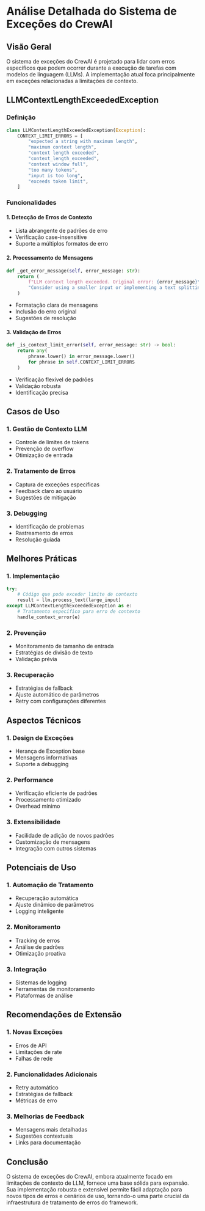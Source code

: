 # Análise Detalhada do Sistema de Exceções do CrewAI

## Visão Geral

O sistema de exceções do CrewAI é projetado para lidar com erros específicos que podem ocorrer durante a execução de tarefas com modelos de linguagem (LLMs). A implementação atual foca principalmente em exceções relacionadas a limitações de contexto.

## LLMContextLengthExceededException

### Definição
```python
class LLMContextLengthExceededException(Exception):
    CONTEXT_LIMIT_ERRORS = [
        "expected a string with maximum length",
        "maximum context length",
        "context length exceeded",
        "context_length_exceeded",
        "context window full",
        "too many tokens",
        "input is too long",
        "exceeds token limit",
    ]
```

### Funcionalidades

#### 1. Detecção de Erros de Contexto
- Lista abrangente de padrões de erro
- Verificação case-insensitive
- Suporte a múltiplos formatos de erro

#### 2. Processamento de Mensagens
```python
def _get_error_message(self, error_message: str):
    return (
        f"LLM context length exceeded. Original error: {error_message}\n"
        "Consider using a smaller input or implementing a text splitting strategy."
    )
```
- Formatação clara de mensagens
- Inclusão do erro original
- Sugestões de resolução

#### 3. Validação de Erros
```python
def _is_context_limit_error(self, error_message: str) -> bool:
    return any(
        phrase.lower() in error_message.lower()
        for phrase in self.CONTEXT_LIMIT_ERRORS
    )
```
- Verificação flexível de padrões
- Validação robusta
- Identificação precisa

## Casos de Uso

### 1. Gestão de Contexto LLM
- Controle de limites de tokens
- Prevenção de overflow
- Otimização de entrada

### 2. Tratamento de Erros
- Captura de exceções específicas
- Feedback claro ao usuário
- Sugestões de mitigação

### 3. Debugging
- Identificação de problemas
- Rastreamento de erros
- Resolução guiada

## Melhores Práticas

### 1. Implementação
```python
try:
    # Código que pode exceder limite de contexto
    result = llm.process_text(large_input)
except LLMContextLengthExceededException as e:
    # Tratamento específico para erro de contexto
    handle_context_error(e)
```

### 2. Prevenção
- Monitoramento de tamanho de entrada
- Estratégias de divisão de texto
- Validação prévia

### 3. Recuperação
- Estratégias de fallback
- Ajuste automático de parâmetros
- Retry com configurações diferentes

## Aspectos Técnicos

### 1. Design de Exceções
- Herança de Exception base
- Mensagens informativas
- Suporte a debugging

### 2. Performance
- Verificação eficiente de padrões
- Processamento otimizado
- Overhead mínimo

### 3. Extensibilidade
- Facilidade de adição de novos padrões
- Customização de mensagens
- Integração com outros sistemas

## Potenciais de Uso

### 1. Automação de Tratamento
- Recuperação automática
- Ajuste dinâmico de parâmetros
- Logging inteligente

### 2. Monitoramento
- Tracking de erros
- Análise de padrões
- Otimização proativa

### 3. Integração
- Sistemas de logging
- Ferramentas de monitoramento
- Plataformas de análise

## Recomendações de Extensão

### 1. Novas Exceções
- Erros de API
- Limitações de rate
- Falhas de rede

### 2. Funcionalidades Adicionais
- Retry automático
- Estratégias de fallback
- Métricas de erro

### 3. Melhorias de Feedback
- Mensagens mais detalhadas
- Sugestões contextuais
- Links para documentação

## Conclusão

O sistema de exceções do CrewAI, embora atualmente focado em limitações de contexto de LLM, fornece uma base sólida para expansão. Sua implementação robusta e extensível permite fácil adaptação para novos tipos de erros e cenários de uso, tornando-o uma parte crucial da infraestrutura de tratamento de erros do framework.
